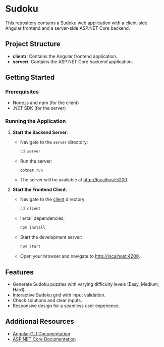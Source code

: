 # Sudoku

This repository contains a Sudoku web application with a client-side Angular frontend and a server-side ASP.NET Core backend.

## Project Structure

- **client/**: Contains the Angular frontend application.
- **server/**: Contains the ASP.NET Core backend application.

## Getting Started

### Prerequisites

- Node.js and npm (for the client)
- .NET SDK (for the server)

### Running the Application

1. **Start the Backend Server**:
   - Navigate to the `server` directory:
     ```bash
     cd server
     ```
   - Run the server:
     ```bash
     dotnet run
     ```
   - The server will be available at [http://localhost:5200](http://_vscodecontentref_/1).

2. **Start the Frontend Client**:
   - Navigate to the [client](http://_vscodecontentref_/2) directory:
     ```bash
     cd client
     ```
   - Install dependencies:
     ```bash
     npm install
     ```
   - Start the development server:
     ```bash
     npm start
     ```
   - Open your browser and navigate to [http://localhost:4200](http://_vscodecontentref_/3).

## Features

- Generate Sudoku puzzles with varying difficulty levels (Easy, Medium, Hard).
- Interactive Sudoku grid with input validation.
- Check solutions and clear inputs.
- Responsive design for a seamless user experience.

## Additional Resources

- [Angular CLI Documentation](https://angular.dev/tools/cli)
- [ASP.NET Core Documentation](https://learn.microsoft.com/en-us/aspnet/core/)
